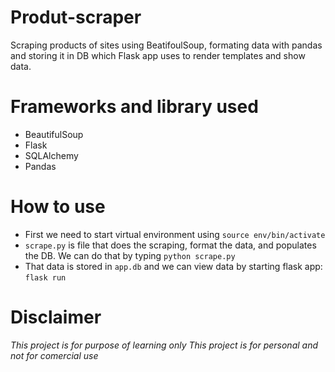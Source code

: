 # Produt-scraper
Scraping products of sites using BeatifoulSoup, formating data with pandas and storing it in DB which Flask app uses to render templates and show data.



# Frameworks and library used
  - BeautifulSoup
  - Flask
  - SQLAlchemy
  - Pandas

# How to use
  - First we need to start virtual environment using `source env/bin/activate`
  - `scrape.py` is file that does the scraping, format the data, and populates the DB. We can do that by typing `python scrape.py`
  - That data is stored in `app.db` and we can view data by starting flask app: `flask run`


# Disclaimer
*This project is for purpose of learning only*
*This project is for personal and not for comercial use*
